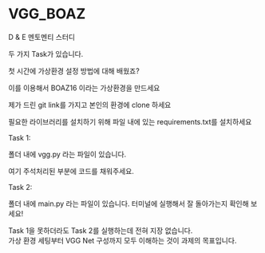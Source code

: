 # VGG_BOAZ  

D & E 멘토멘티 스터디  

두 가지 Task가 있습니다.  


첫 시간에 가상환경 설정 방법에 대해 배웠죠?  

이를 이용해서 BOAZ16 이라는 가상환경을 만드세요  

제가 드린 git link를 가지고 본인의 환경에 clone 하세요  

필요한 라이브러리를 설치하기 위해 파일 내에 있는 requirements.txt를 설치하세요

Task 1:  

폴더 내에 vgg.py 라는 파일이 있습니다.

여기 주석처리된 부분에 코드를 채워주세요.  

Task 2:  

폴더 내에 main.py 라는 파일이 있습니다.
터미널에 실행해서 잘 돌아가는지 확인해 보세요!

Task 1을 못하더라도 Task 2를 실행하는데 전혀 지장 없습니다.  
가상 환경 세팅부터 VGG Net 구성까지 모두 이해하는 것이 과제의 목표입니다.